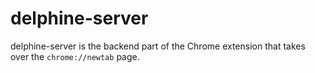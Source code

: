 # delphine-server

delphine-server is the backend part of the Chrome extension that takes over the `chrome://newtab` page.
